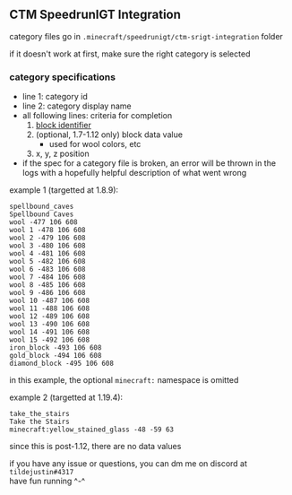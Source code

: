## CTM SpeedrunIGT Integration
category files go in `.minecraft/speedrunigt/ctm-srigt-integration` folder

if it doesn't work at first, make sure the right category is selected
### category specifications
- line 1: category id
- line 2: category display name
- all following lines: criteria for completion
  1. [block identifier](https://minecraft.fandom.com/wiki/Resource_location)
  2. (optional, 1.7-1.12 only) block data value
     - used for wool colors, etc
  3. x, y, z position
- if the spec for a category file is broken, an error will be thrown in the logs with a hopefully helpful description of what went wrong

example 1 (targetted at 1.8.9):
```
spellbound_caves
Spellbound Caves
wool -477 106 608
wool 1 -478 106 608
wool 2 -479 106 608
wool 3 -480 106 608
wool 4 -481 106 608
wool 5 -482 106 608
wool 6 -483 106 608
wool 7 -484 106 608
wool 8 -485 106 608
wool 9 -486 106 608
wool 10 -487 106 608
wool 11 -488 106 608
wool 12 -489 106 608
wool 13 -490 106 608
wool 14 -491 106 608
wool 15 -492 106 608
iron_block -493 106 608
gold_block -494 106 608
diamond_block -495 106 608
```
in this example, the optional `minecraft:` namespace is omitted

example 2 (targetted at 1.19.4):
```
take_the_stairs
Take the Stairs
minecraft:yellow_stained_glass -48 -59 63
```
since this is post-1.12, there are no data values

if you have any issue or questions, you can dm me on discord at `tildejustin#4317`\
have fun running ^-^
